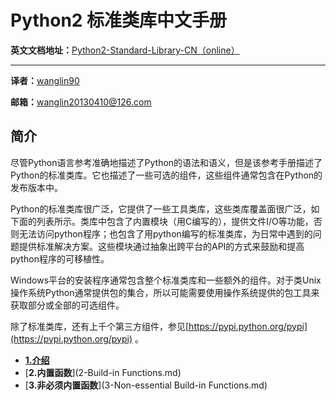 # Python2 标准类库中文手册

**英文文档地址：**[Python2-Standard-Library-CN（online）](https://docs.python.org/2/library/index.html)

----------
**译者：**[wanglin90](https://github.com/wanglin90)

**邮箱：**[wanglin20130410@126.com](mailto:wanglin20130410@126.com)

## 简介
尽管Python语言参考准确地描述了Python的语法和语义，但是该参考手册描述了Python的标准类库。它也描述了一些可选的组件，这些组件通常包含在Python的发布版本中。

Python的标准类库很广泛，它提供了一些工具类库，这些类库覆盖面很广泛，如下面的列表所示。类库中包含了内置模块（用C编写的），提供文件I/O等功能，否则无法访问python程序；也包含了用python编写的标准类库，为日常中遇到的问题提供标准解决方案。这些模块通过抽象出跨平台的API的方式来鼓励和提高python程序的可移植性。

Windows平台的安装程序通常包含整个标准类库和一些额外的组件。对于类Unix操作系统Python通常提供包的集合，所以可能需要使用操作系统提供的包工具来获取部分或全部的可选组件。

除了标准类库，还有上千个第三方组件，参见[https://pypi.python.org/pypi](https://pypi.python.org/pypi) 。

* [**1.介绍**](1-Introduction.md)
* [**2.内置函数**](2-Build-in Functions.md)
* [**3.非必须内置函数**](3-Non-essential Build-in Functions.md)
